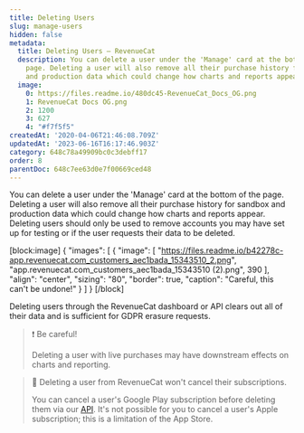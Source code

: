 ```yaml
---
title: Deleting Users
slug: manage-users
hidden: false
metadata:
  title: Deleting Users – RevenueCat
  description: You can delete a user under the 'Manage' card at the bottom of the
    page. Deleting a user will also remove all their purchase history for sandbox
    and production data which could change how charts and reports appear.
  image:
    0: https://files.readme.io/480dc45-RevenueCat_Docs_OG.png
    1: RevenueCat Docs OG.png
    2: 1200
    3: 627
    4: "#f7f5f5"
createdAt: '2020-04-06T21:46:08.709Z'
updatedAt: '2023-06-16T16:17:46.903Z'
category: 648c78a49909bc0c3debff17
order: 8
parentDoc: 648c7ee63d0e7f00669ced48
---
```

You can delete a user under the 'Manage' card at the bottom of the page. Deleting a user will also remove all their purchase history for sandbox and production data which could change how charts and reports appear. Deleting users should only be used to remove accounts you may have set up for testing or if the user requests their data to be deleted.

[block:image]
{
  "images": [
    {
      "image": [
        "https://files.readme.io/b42278c-app.revenuecat.com_customers_aec1bada_15343510_2.png",
        "app.revenuecat.com_customers_aec1bada_15343510 (2).png",
        390
      ],
      "align": "center",
      "sizing": "80",
      "border": true,
      "caption": "Careful, this can't be undone!"
    }
  ]
}
[/block]

Deleting users through the RevenueCat dashboard or API clears out all of their data and is sufficient for GDPR erasure requests.

> ❗️ Be careful!
> 
> Deleting a user with live purchases may have downstream effects on charts and reporting.

> 📘 Deleting a user from RevenueCat won't cancel their subscriptions.
> 
> You can cancel a user's Google Play subscription before deleting them via our [API](https://docs.revenuecat.com/reference#revoke-a-google-subscription). It's not possible for you to cancel a user's Apple subscription; this is a limitation of the App Store.